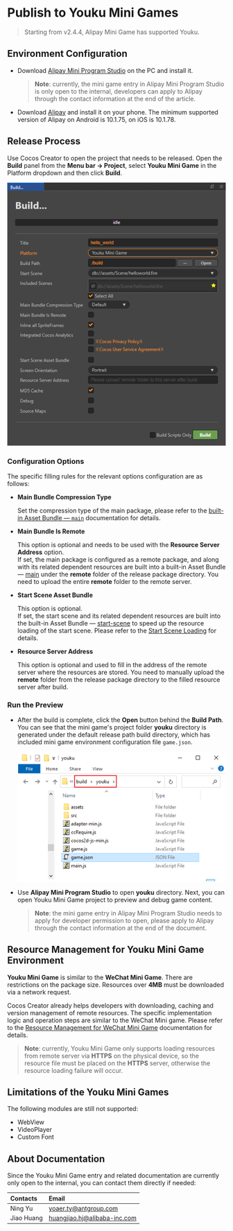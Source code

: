 # Publish to Youku Mini Games

> Starting from v2.4.4, Alipay Mini Game has supported Youku.

## Environment Configuration

- Download [Alipay Mini Program Studio](https://opendocs.alipay.com/mini/ide/download) on the PC and install it.

  > **Note**: currently, the mini game entry in Alipay Mini Program Studio is only open to the internal, developers can apply to Alipay through the contact information at the end of the article.

- Download [Alipay](https://mobile.alipay.com/index.htm) and install it on your phone. The minimum supported version of Alipay on Android is 10.1.75, on iOS is 10.1.78.

## Release Process

Use Cocos Creator to open the project that needs to be released. Open the **Build** panel from the **Menu bar -> Project**, select **Youku Mini Game** in the Platform dropdown and then click **Build**.

![](./publish-alipay-mini-games/build_option.png)

### Configuration Options

The specific filling rules for the relevant options configuration are as follows:

- **Main Bundle Compression Type**

  Set the compression type of the main package, please refer to the [built-in Asset Bundle — `main`](../asset-manager/bundle.md#the-built-in-asset-bundle) documentation for details.

- **Main Bundle Is Remote**

  This option is optional and needs to be used with the **Resource Server Address** option.<br>
  If set, the main package is configured as a remote package, and along with its related dependent resources are built into a built-in Asset Bundle — [main](../asset-manager/bundle.md#the-built-in-asset-bundle) under the **remote** folder of the release package directory. You need to upload the entire **remote** folder to the remote server.

- **Start Scene Asset Bundle**

  This option is optional.<br>
  If set, the start scene and its related dependent resources are built into the built-in Asset Bundle — [start-scene](../asset-manager/bundle.md#the-built-in-asset-bundle) to speed up the resource loading of the start scene. Please refer to the [Start Scene Loading](publish-wechatgame.md#speed-up-the-loading-of-the-start-scene) for details.

- **Resource Server Address**

  This option is optional and used to fill in the address of the remote server where the resources are stored. You need to manually upload the **remote** folder from the release package directory to the filled resource server after build.

### Run the Preview

- After the build is complete, click the **Open** button behind the **Build Path**. You can see that the mini game's project folder **youku** directory is generated under the default release path build directory, which has included mini game environment configuration file `game.json`.

  ![](./publish-alipay-mini-games/build.png)

- Use **Alipay Mini Program Studio** to open **youku** directory. Next, you can open Youku Mini Game project to preview and debug game content.

  > **Note**: the mini game entry in Alipay Mini Program Studio needs to apply for developer permission to open, please apply to Alipay through the contact information at the end of the document.

## Resource Management for Youku Mini Game Environment

**Youku Mini Game** is similar to the **WeChat Mini Game**. There are restrictions on the package size. Resources over **4MB** must be downloaded via a network request.

Cocos Creator already helps developers with downloading, caching and version management of remote resources. The specific implementation logic and operation steps are similar to the WeChat Mini game. Please refer to the [Resource Management for WeChat Mini Game](./publish-wechatgame.md#resource-management-for-the-wechat-mini-games) documentation for details.

> **Note**: currently, Youku Mini Game only supports loading resources from remote server via **HTTPS** on the physical device, so the resource file must be placed on the **HTTPS** server, otherwise the resource loading failure will occur.

## Limitations of the Youku Mini Games

The following modules are still not supported:

- WebView
- VideoPlayer
- Custom Font

## About Documentation

Since the Youku Mini Game entry and related documentation are currently only open to the internal, you can contact them directly if needed:

| Contacts | Email |
| :----- | :----- |
| Ning Yu | yoaer.ty@antgroup.com      |
| Jiao Huang | huangjiao.hj@alibaba-inc.com |
